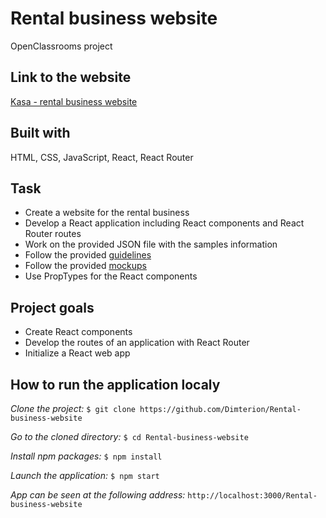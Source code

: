 # Rental business website

OpenClassrooms project

## Link to the website

[Kasa - rental business website](https://dimterion.github.io/Rental-business-website/)

## Built with

HTML, CSS, JavaScript, React, React Router

## Task

- Create a website for the rental business
- Develop a React application including React components and React Router routes
- Work on the provided JSON file with the samples information
- Follow the provided [guidelines](https://course.oc-static.com/projects/Front-End+V2/P9+React+1/Coding+guidelines+Kasa+EN.pdf)
- Follow the provided [mockups](https://www.figma.com/file/bAmpFq54utImW0ivOqujTN/UI-Design-Kasa-EN-(Copy)?node-id=0%3A1)
- Use PropTypes for the React components

## Project goals

- Create React components
- Develop the routes of an application with React Router
- Initialize a React web app

## How to run the application localy

*Clone the project:*
`$ git clone https://github.com/Dimterion/Rental-business-website`

*Go to the cloned directory:*
`$ cd Rental-business-website`

*Install npm packages:*
`$ npm install`

*Launch the application:*
`$ npm start`

*App can be seen at the following address:*
`http://localhost:3000/Rental-business-website`
